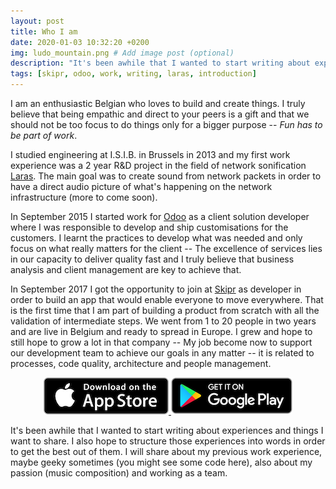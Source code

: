 ```yaml
---
layout: post
title: Who I am
date: 2020-01-03 10:32:20 +0200
img: ludo_mountain.png # Add image post (optional)
description: "It's been awhile that I wanted to start writing about experiences and things I want to share."
tags: [skipr, odoo, work, writing, laras, introduction]
---
```

I am an enthusiastic Belgian who loves to build and create things. I truly believe that being empathic and direct to your peers is a gift and that we should not be too focus to do things only for a bigger purpose -- *Fun has to be part of work*.

I studied engineering at I.S.I.B. in Brussels in 2013 and my first work experience was a 2 year R&D project in the field of network sonification [Laras](http://laras.be). The main goal was to create sound from network packets in order to have a direct audio picture of what's happening on the network infrastructure (more to come soon).

<!-- <p align="center">
<a href="http://laras.be">
<img src="/assets/img/sonification_lab.png" alt="Sonification lab"/>
</a>
</p> -->

In September 2015 I started work for [Odoo](https://odoo.com) as a client solution developer where I was responsible to develop and ship customisations for the customers. I learnt the practices to develop what was needed and only focus on what really matters for the client -- The excellence of services lies in our capacity to deliver quality fast and I truly believe that business analysis and client management are key to achieve that.

<!-- <p align="center">
<a href="https://odoo.com">
<img src="/assets/img/odoo_logo.png" alt="Odoo"/>
</a>
</p> -->

In September 2017 I got the opportunity to join at [Skipr](https://skipr.co) as developer in order to build an app that would enable everyone to move everywhere. That is the first time that I am part of building a product from scratch with all the validation of intermediate steps. We went from 1 to 20 people in two years and are live in Belgium and ready to spread in Europe. I grew and hope to still hope to grow a lot in that company -- My job become now to support our development team to achieve our goals in any matter -- it is related to processes, code quality, architecture and people management.
<p align="center">
<a href="https://go.onelink.me/INwt/d8a5544">
<img src="/assets/img/download_app_ios.png" alt="Skipr"/>
<img src="/assets/img/download_app_android.png" alt="Skipr"/>
</a>
</p>


It's been awhile that I wanted to start writing about experiences and things I want to share. I also hope to structure those experiences into words in order to get the best out of them. I will share about my previous work experience, maybe geeky sometimes (you might see some code here), also about my passion (music composition) and working as a team.

